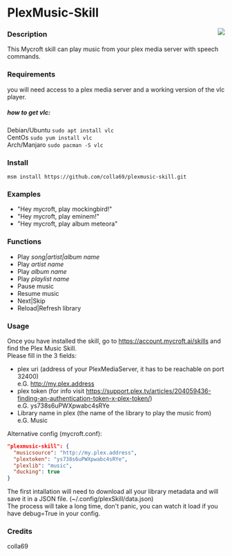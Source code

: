 # PlexMusic-Skill

<img src="https://assets.pcmag.com/media/images/517012-plex-logo.png?width=333&height=245" align="right">

### Description

This Mycroft skill can play music from your plex media server with speech commands.

### Requirements
  you will need access to a plex media server and a working version of the vlc player.
  
  ##### how to get vlc:
  Debian/Ubuntu `sudo apt install vlc`  
  CentOs        `sudo yum install vlc`  
  Arch/Manjaro  `sudo pacman -S vlc`   
    
### Install
  `msm install https://github.com/colla69/plexmusic-skill.git`
  
### Examples
 - "Hey mycroft, play mockingbird!"
 - "Hey mycroft, play eminem!"
 - "Hey mycroft, play album meteora"
 
### Functions
  - Play *song|artist|album name*
  - Play *artist name*    
  - Play *album name*    
  - Play *playlist name*    
  - Pause music
  - Resume music
  - Next|Skip
  - Reload|Refresh library 

### Usage
  Once you have installed the skill, go to https://account.mycroft.ai/skills and find the Plex Music Skill.<br>
  Please fill in the 3 fields:
   - plex uri (address of your PlexMediaServer, it has to be reachable on port 32400)
    <br>e.G. http://my.plex.address 
   - plex token (for info visit https://support.plex.tv/articles/204059436-finding-an-authentication-token-x-plex-token/)
   <br>e.G. ys738s6uPWXpwabc4sRYe
   - Library name in plex  (the name of the library to play the music from)
   <br>e.G. Music
  
  Alternative config (mycroft.conf):<br>
  ```json
  "plexmusic-skill": {
    "musicsource": "http://my.plex.address",
    "plextoken": "ys738s6uPWXpwabc4sRYe", 
    "plexlib": "music", 
    "ducking": true
  }
  ```
  
  
  The first intallation will need to download all your library metadata and will save it in a JSON file. 
  (~/.config/plexSkill/data.json) <br> 
  The process will take a long time, don't panic, you can watch it load if you have debug=True in your config. 

### Credits
colla69


